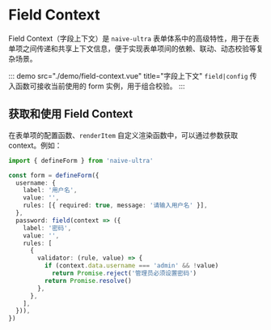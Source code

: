 # Field Context

Field Context（字段上下文）是 `naive-ultra` 表单体系中的高级特性，用于在表单项之间传递和共享上下文信息，便于实现表单项间的依赖、联动、动态校验等复杂场景。

::: demo src="./demo/field-context.vue" title="字段上下文"
`field|config` 传入函数可接收当前使用的 form 实例，用于组合校验。
:::

## 获取和使用 Field Context

在表单项的配置函数、`renderItem` 自定义渲染函数中，可以通过参数获取 context。例如：

```ts
import { defineForm } from 'naive-ultra'

const form = defineForm({
  username: {
    label: '用户名',
    value: '',
    rules: [{ required: true, message: '请输入用户名' }],
  },
  password: field(context => ({
    label: '密码',
    value: '',
    rules: [
      {
        validator: (rule, value) => {
          if (context.data.username === 'admin' && !value)
            return Promise.reject('管理员必须设置密码')
          return Promise.resolve()
        },
      },
    ],
  })),
})
```

